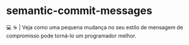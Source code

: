 # semantic-commit-messages
:computer: :coffee: | ‎Veja como uma pequena mudança no seu estilo de mensagem de compromisso pode torná-lo um programador melhor.‎
